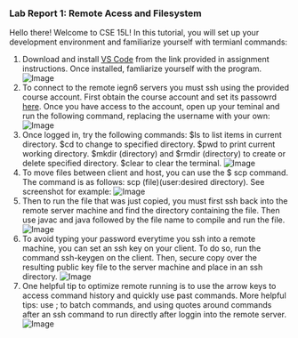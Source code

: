 ### Lab Report 1: Remote Acess and Filesystem

Hello there! Welcome to CSE 15L! In this tutorial, you will set up your development environment and familiarize yourself with termianl commands:
1. Download and install [VS Code](https://code.visualstudio.com/) from the link provided in assignment instructions. Once installed, famliarize yourself with the program.
![Image](https://amohamad1.github.io/cse15l-lab-reports/Screenshot2.png)
2. To connect to the remote iegn6 servers you must ssh using the provided course account. First obtain the course account and set its passowrd [here](https://sdacs.ucsd.edu/~icc/index.php). Once you have access to the account, open up your teminal and run the following command, replacing the username with your own: 
![Image](https://amohamad1.github.io/cse15l-lab-reports/Screenshot3.png)
3. Once logged in, try the following commands: $ls to list items in current directory. $cd to change to specified directory. $pwd to print current working directory. $mkdir (directory) and $rmdir (directory) to create or delete specified directory. $clear to clear the terminal.
![Image](https://amohamad1.github.io/cse15l-lab-reports/Screenshot4.png)
4. To move files between client and host, you can use the $ scp command. The command is as follows: scp (file)(user:desired directory). See screenshot for example:
![Image](https://amohamad1.github.io/cse15l-lab-reports/Screenshot5.png)
5. Then to run the file that was just copied, you must first ssh back into the remote server machine and find the directory containing the file. Then use javac and java followed by the file name to compile and run the file.
![Image](https://amohamad1.github.io/cse15l-lab-reports/Screenshot6.png)
6. To avoid typing your password everytime you ssh into a remote machine, you can set an ssh key on your client. To do so, run the command ssh-keygen on the client. Then, secure copy over the resulting public key file to the server machine and place in an ssh directory. 
![Image](https://amohamad1.github.io/cse15l-lab-reports/Screenshot7.png)
7. One helpful tip to optimize remote running is to use the arrow keys to access command history and quickly use past commands. More helpful tips: use ; to batch commands, and using quotes around commands after an ssh command to run directly after loggin into the remote server.
![Image](https://amohamad1.github.io/cse15l-lab-reports/Screenshot8.png)